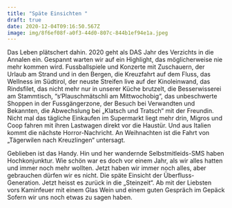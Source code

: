 ```yaml
---
title: "Späte Einsichten "
draft: true
date: 2020-12-04T09:16:50.567Z
image: img/8f6ef08f-a0f3-44d0-807c-844b1ef94e1a.jpeg
---
```

Das Leben plätschert dahin. 2020 geht als DAS Jahr des Verzichts in die Annalen ein. Gespannt warten wir auf ein Highlight, das möglicherweise nie mehr kommen wird. Fussballspiele und Konzerte mit Zuschauern, der Urlaub am Strand und in den Bergen, die Kreuzfahrt auf dem Fluss, das Wellness im Südtirol, der neuste Streifen live auf der Kinoleinwand, das Rindsfilet, das nicht mehr nur in unserer Küche brutzelt, die Besserwisserei am Stammtisch, “s‘Plauschmätschli am Mittwochobig“, das unbeschwerte Shoppen in der Fussgängerzone, der Besuch bei Verwandten und Bekannten, die Abwechslung bei „Klatsch und Tratsch“ mit der Freundin. Nicht mal das tägliche Einkaufen im Supermarkt liegt mehr drin, Migros und Coop fahren mit ihren Lastwagen direkt vor die Haustür. Und aus Italien kommt die nächste Horror-Nachricht. An Weihnachten ist die Fahrt von „Tägerwilen nach Kreuzlingen“ untersagt.

Geblieben ist das Handy. Hin und her wandernde Selbstmitleids-SMS haben Hochkonjunktur. Wie schön war es doch vor einem Jahr, als wir alles hatten und immer noch mehr wollten. Jetzt haben wir immer noch alles, aber gebrauchen dürfen wir es nicht. Die späte Einsicht der Überfluss-Generation. Jetzt heisst es zurück in die „Steinzeit“. Ab mit der Liebsten vors Kaminfeuer mit einem Glas Wein und einem guten Gespräch im Gepäck Sofern wir uns noch etwas zu sagen haben.